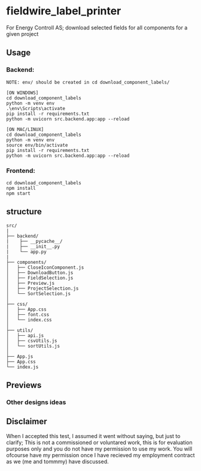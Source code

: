 # fieldwire_label_printer
 For Energy Controll AS; download selected fields for all components for a given project  



## Usage

### Backend:
    NOTE: env/ should be created in cd download_component_labels/

    [ON WINDOWS]
    cd download_component_labels
    python -m venv env
    .\env\Scripts\activate
    pip install -r requirements.txt
    python -m uvicorn src.backend.app:app --reload

    [ON MAC/LINUX]
    cd download_component_labels 
    python -m venv env
    source env/bin/activate
    pip install -r requirements.txt
    python -m uvicorn src.backend.app:app --reload
    
    
### Frontend: 
    cd download_component_labels
    npm install 
    npm start

## structure
    src/
    |   
    ├── backend/
    |    ├── __pycache__/
    |    ├── __init__.py
    |    └── app.py
    |    
    ├── components/
    │   ├── CloseIconComponent.js
    │   ├── DownloadButton.js
    │   ├── FieldSelection.js
    │   ├── Preview.js
    │   ├── ProjectSelection.js
    │   └── SortSelection.js
    │
    ├── css/
    │   ├── App.css
    │   ├── font.css
    │   └── index.css
    │
    ├── utils/
    │   ├── api.js
    │   ├── csvUtils.js
    │   └── sortUtils.js
    │
    ├── App.js
    ├── App.css
    └── index.js


## Previews


### Other designs ideas




## Disclaimer
When I accepted this test, I assumed it went without saying, but just to clarify; 
This is not a commissioned or voluntared work, this is for evaluation purposes only and you do not have my permission to use my work.
You will ofcourse have my permission once I have recieved my employment contract as we (me and tommmy) have discussed.



